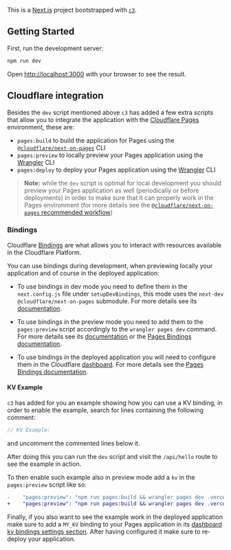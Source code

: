 This is a [Next.js](https://nextjs.org/) project bootstrapped with
[`c3`](https://developers.cloudflare.com/pages/get-started/c3).

## Getting Started

First, run the development server:

```bash
npm run dev
```

Open [http://localhost:3000](http://localhost:3000) with your browser to see the
result.

## Cloudflare integration

Besides the `dev` script mentioned above `c3` has added a few extra scripts that
allow you to integrate the application with the
[Cloudflare Pages](https://pages.cloudflare.com/) environment, these are:

- `pages:build` to build the application for Pages using the
  [`@cloudflare/next-on-pages`](https://github.com/cloudflare/next-on-pages) CLI
- `pages:preview` to locally preview your Pages application using the
  [Wrangler](https://developers.cloudflare.com/workers/wrangler/) CLI
- `pages:deploy` to deploy your Pages application using the
  [Wrangler](https://developers.cloudflare.com/workers/wrangler/) CLI

> **Note:** while the `dev` script is optimal for local development you should
> preview your Pages application as well (periodically or before deployments) in
> order to make sure that it can properly work in the Pages environment (for
> more details see the
> [`@cloudflare/next-on-pages` recommended workflow](https://github.com/cloudflare/next-on-pages/blob/05b6256/internal-packages/next-dev/README.md#recommended-workflow))

### Bindings

Cloudflare
[Bindings](https://developers.cloudflare.com/pages/functions/bindings/) are what
allows you to interact with resources available in the Cloudflare Platform.

You can use bindings during development, when previewing locally your
application and of course in the deployed application:

- To use bindings in dev mode you need to define them in the `next.config.js`
  file under `setupDevBindings`, this mode uses the `next-dev`
  `@cloudflare/next-on-pages` submodule. For more details see its
  [documentation](https://github.com/cloudflare/next-on-pages/blob/05b6256/internal-packages/next-dev/README.md).

- To use bindings in the preview mode you need to add them to the
  `pages:preview` script accordingly to the `wrangler pages dev` command. For
  more details see its
  [documentation](https://developers.cloudflare.com/workers/wrangler/commands/#dev-1)
  or the
  [Pages Bindings documentation](https://developers.cloudflare.com/pages/functions/bindings/).

- To use bindings in the deployed application you will need to configure them in
  the Cloudflare [dashboard](https://dash.cloudflare.com/). For more details see
  the
  [Pages Bindings documentation](https://developers.cloudflare.com/pages/functions/bindings/).

#### KV Example

`c3` has added for you an example showing how you can use a KV binding, in order
to enable the example, search for lines containing the following comment:

```ts
// KV Example:
```

and uncomment the commented lines below it.

After doing this you can run the `dev` script and visit the `/api/hello` route
to see the example in action.

To then enable such example also in preview mode add a `kv` in the
`pages:preview` script like so:

```diff
-    "pages:preview": "npm run pages:build && wrangler pages dev .vercel/output/static --compatibility-date=2023-12-18 --compatibility-flag=nodejs_compat",
+    "pages:preview": "npm run pages:build && wrangler pages dev .vercel/output/static --compatibility-date=2023-12-18 --compatibility-flag=nodejs_compat --kv MY_KV",
```

Finally, if you also want to see the example work in the deployed application
make sure to add a `MY_KV` binding to your Pages application in its
[dashboard kv bindings settings section](https://dash.cloudflare.com/?to=/:account/pages/view/:pages-project/settings/functions#kv_namespace_bindings_section).
After having configured it make sure to re-deploy your application.

